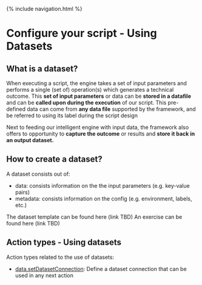 {% include navigation.html %}
# Configure your script - Using Datasets
## What is a dataset?
When executing a script, the engine takes a set of input parameters and performs a single (set of) operation(s) which generates a technical outcome. 
This **set of input parameters** or data can be **stored in a datafile** and can be **called upon during the execution** of our script. This pre-defined data can come from **any data file** supported by the framework, and be referred to using its label during the script design
  
Next to feeding our intelligent engine with input data, the framework also offers to opportunity to **capture the outcome** or results and **store it back in an output dataset.**

## How to create a dataset?
A dataset consists out of:

* data: consists information on the the input parameters (e.g. key-value pairs)
* metadata: consists information on the config (e.g. environment, labels, etc.)

The dataset template can be found here (link TBD)
An exercise can be found here (link TBD)

## Action types - Using datasets
Action types related to the use of datasets:
*	[data.setDatasetConnection](/{{site.repository}}/pages/iesicoreconcepts/ActionTypes/data.setDatasetConnection.html): Define a dataset connection that can be used in any next action
